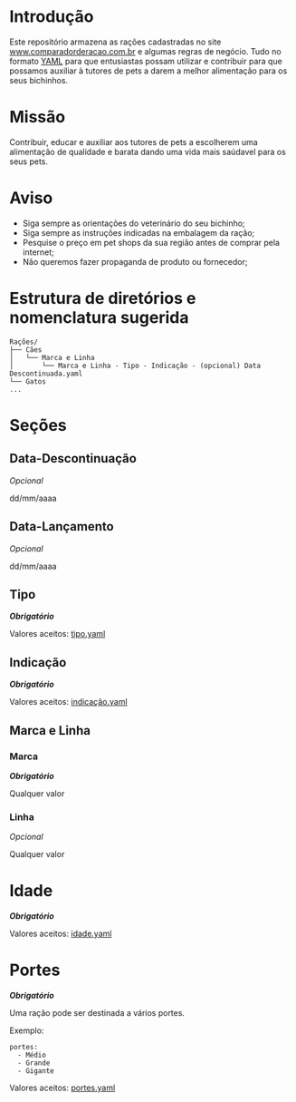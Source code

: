 # Introdução

Este repositório armazena as rações cadastradas no site www.comparadorderacao.com.br e algumas regras de negócio. Tudo no formato [YAML](https://pt.wikipedia.org/wiki/YAML) para que entusiastas possam utilizar e contribuir para que possamos auxiliar à tutores de pets a darem a melhor alimentação para os seus bichinhos.


# Missão

Contribuir, educar e auxiliar aos tutores de pets a escolherem uma alimentação de qualidade e barata dando uma vida mais saúdavel para os seus pets.


# Aviso

- Siga sempre as orientações do veterinário do seu bichinho;
- Siga sempre as instruções indicadas na embalagem da ração;
- Pesquise o preço em pet shops da sua região antes de comprar pela internet;
- Não queremos fazer propaganda de produto ou fornecedor;


# Estrutura de diretórios e nomenclatura sugerida

```
Rações/
├── Cães
│   └── Marca e Linha
│       └── Marca e Linha - Tipo - Indicação - (opcional) Data Descontinuada.yaml
└── Gatos
...
```

# Seções

## Data-Descontinuação

_Opcional_
 
 dd/mm/aaaa

## Data-Lançamento

_Opcional_

dd/mm/aaaa

## Tipo

**_Obrigatório_**

Valores aceitos: [tipo.yaml](configs/tipo.yaml)

## Indicação

**_Obrigatório_**

Valores aceitos: [indicação.yaml](configs/indicação.yaml)

## Marca e Linha

### Marca 

**_Obrigatório_**

Qualquer valor

### Linha

_Opcional_

Qualquer valor

# Idade

**_Obrigatório_**

Valores aceitos: [idade.yaml](configs/idade.yaml)

# Portes

**_Obrigatório_**

Uma ração pode ser destinada a vários portes.

Exemplo:
```
portes:
  - Médio
  - Grande
  - Gigante
```

Valores aceitos: [portes.yaml](configs/portes.yaml)

